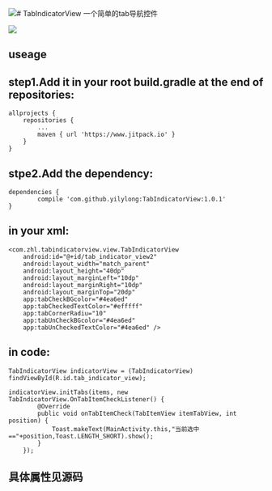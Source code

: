 [![](https://www.jitpack.io/v/yilylong/TabIndicatorView.svg)](https://www.jitpack.io/#yilylong/TabIndicatorView)# TabIndicatorView
一个简单的tab导航控件

<img src="GIF.gif"></br>

useage
---
 step1.Add it in your root build.gradle at the end of repositories:
-

    allprojects {
		repositories {
			...
			maven { url 'https://www.jitpack.io' }
		}
	}

stpe2.Add the dependency:
-
    dependencies {
	        compile 'com.github.yilylong:TabIndicatorView:1.0.1'
	}




in your xml:
-

    <com.zhl.tabindicatorview.view.TabIndicatorView
        android:id="@+id/tab_indicator_view2"
        android:layout_width="match_parent"
        android:layout_height="40dp"
        android:layout_marginLeft="10dp"
        android:layout_marginRight="10dp"
        android:layout_marginTop="20dp"
        app:tabCheckBGcolor="#4ea6ed"
        app:tabCheckedTextColor="#efffff"
        app:tabCornerRadiu="10"
        app:tabUnCheckBGcolor="#4ea6ed"
        app:tabUnCheckedTextColor="#4ea6ed" />
        
in code:
-

    TabIndicatorView indicatorView = (TabIndicatorView) findViewById(R.id.tab_indicator_view);

    indicatorView.initTabs(items, new TabIndicatorView.OnTabItemCheckListener() {
            @Override
            public void onTabItemCheck(TabItemView itemTabView, int position) {
                Toast.makeText(MainActivity.this,"当前选中=="+position,Toast.LENGTH_SHORT).show();
            }
        });
具体属性见源码
---

